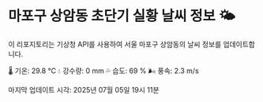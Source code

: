 
# 마포구 상암동 초단기 실황 날씨 정보 🌤️

이 리포지토리는 기상청 API를 사용하여 서울 마포구 상암동의 날씨 정보를 업데이트합니다. 

🌡️ 기온: 29.8 ℃
💧 강수량: 0 mm
💦 습도: 69 %
🌬️ 풍속: 2.3 m/s

마지막 업데이트 시각: 2025년 07월 05일 19시 11분    
